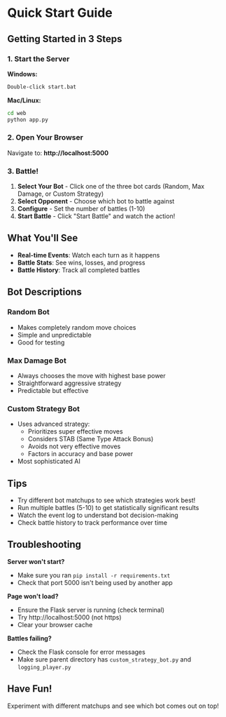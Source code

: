# Quick Start Guide

## Getting Started in 3 Steps

### 1. Start the Server

**Windows:**
```bash
Double-click start.bat
```

**Mac/Linux:**
```bash
cd web
python app.py
```

### 2. Open Your Browser

Navigate to: **http://localhost:5000**

### 3. Battle!

1. **Select Your Bot** - Click one of the three bot cards (Random, Max Damage, or Custom Strategy)
2. **Select Opponent** - Choose which bot to battle against
3. **Configure** - Set the number of battles (1-10)
4. **Start Battle** - Click "Start Battle" and watch the action!

## What You'll See

- **Real-time Events**: Watch each turn as it happens
- **Battle Stats**: See wins, losses, and progress
- **Battle History**: Track all completed battles

## Bot Descriptions

### Random Bot
- Makes completely random move choices
- Simple and unpredictable
- Good for testing

### Max Damage Bot
- Always chooses the move with highest base power
- Straightforward aggressive strategy
- Predictable but effective

### Custom Strategy Bot
- Uses advanced strategy:
  - Prioritizes super effective moves
  - Considers STAB (Same Type Attack Bonus)
  - Avoids not very effective moves
  - Factors in accuracy and base power
- Most sophisticated AI

## Tips

- Try different bot matchups to see which strategies work best!
- Run multiple battles (5-10) to get statistically significant results
- Watch the event log to understand bot decision-making
- Check battle history to track performance over time

## Troubleshooting

**Server won't start?**
- Make sure you ran `pip install -r requirements.txt`
- Check that port 5000 isn't being used by another app

**Page won't load?**
- Ensure the Flask server is running (check terminal)
- Try http://localhost:5000 (not https)
- Clear your browser cache

**Battles failing?**
- Check the Flask console for error messages
- Make sure parent directory has `custom_strategy_bot.py` and `logging_player.py`

## Have Fun!

Experiment with different matchups and see which bot comes out on top!
